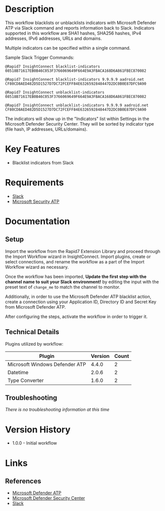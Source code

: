 # Description

This workflow blacklists or unblacklists indicators with Microsoft Defender ATP via Slack command and reports information back to Slack.
Indicators supported in this workflow are SHA1 hashes, SHA256 hashes, IPv4 addresses, IPv6 addresses, URLs and domains.

Multiple indicators can be specified within a single command.

Sample Slack Trigger Commands:

`@Rapid7 InsightConnect blacklist-indicators 08518B71617EB0B46C053F3766069649F664E9A3FBACA168D6A861FBEC870082`

`@Rapid7 InsightConnect blacklist-indicators 9.9.9.9 aadroid.net CF80CD8AED482D5D1527D7DC72FCEFF84E6326592848447D2DC0B0E87DFC9A90`

`@Rapid7 InsightConnect unblacklist-indicators 08518B71617EB0B46C053F3766069649F664E9A3FBACA168D6A861FBEC870082`

`@Rapid7 InsightConnect unblacklist-indicators 9.9.9.9 aadroid.net CF80CD8AED482D5D1527D7DC72FCEFF84E6326592848447D2DC0B0E87DFC9A90`

The indicators will show up in the "Indicators" list within Settings in the Microsoft Defender Security Center. They will be sorted by indicator type (file hash, IP addresses, URLs/domains).

# Key Features

* Blacklist indicators from Slack

# Requirements

* [Slack](https://insightconnect.help.rapid7.com/docs/configure-slack-for-chatops)
* [Microsoft Security ATP](https://docs.microsoft.com/en-us/windows/security/threat-protection/microsoft-defender-atp/minimum-requirements)

# Documentation

## Setup

Import the workflow from the Rapid7 Extension Library and proceed through the Import Workflow wizard in InsightConnect. Import plugins, create or select connections, and rename the workflow as a part of the Import Workflow wizard as necessary.

Once the workflow has been imported, **Update the first step with the channel name to suit your Slack environment!** by editing the input with the preset text of `change_me` to match the channel to monitor.

Additionally, in order to use the Microsoft Defender ATP blacklist action, create a connection using your Application ID, Directory ID and Secret Key from Microsoft Defender ATP.

After configuring the steps, activate the workflow in order to trigger it. 
 
## Technical Details

Plugins utilized by workflow:

|Plugin|Version|Count|
|----|----|--------|
|Microsoft Windows Defender ATP|4.4.0|2|
|Datetime|2.0.6|2
|Type Converter|1.6.0|2

## Troubleshooting

_There is no troubleshooting information at this time_

# Version History

* 1.0.0 - Initial workflow

# Links

## References

* [Microsoft Defender ATP](https://docs.microsoft.com/en-us/windows/security/threat-protection/)
* [Microsoft Defender Security Center](https://securitycenter.windows.com/)
* [Slack](https://slack.com)
